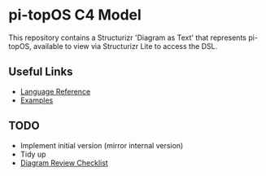 # pi-topOS C4 Model

This repository contains a Structurizr 'Diagram as Text' that represents pi-topOS, available to view via Structurizr Lite to access the DSL.


## Useful Links
* [Language Reference](https://github.com/structurizr/dsl/blob/master/docs/language-reference.md)
* [Examples](https://github.com/structurizr/dsl/tree/master/examples)


## TODO

* Implement initial version (mirror internal version)
* Tidy up
* [Diagram Review Checklist](https://c4model.com/review/)
